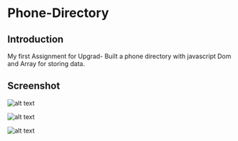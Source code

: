 # Phone-Directory


Introduction
------------------------------------------------------------------------

My first Assignment for Upgrad-
  Built a phone directory with javascript Dom and Array for storing data.


Screenshot
------------------------------------------------------------------------

![alt text](https://i.imgur.com/cfNy0OY.png)

![alt text](https://i.imgur.com/Nw9TIGl.png)

![alt text](https://i.imgur.com/Pacl6Ns.png)

